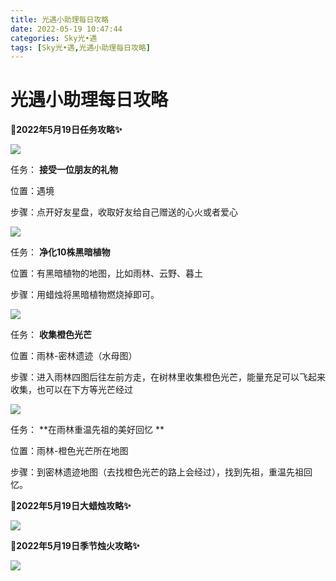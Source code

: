 ```yaml
---
title: 光遇小助理每日攻略
date: 2022-05-19 10:47:44
categories: Sky光•遇
tags: [Sky光•遇,光遇小助理每日攻略]
---
```

# 光遇小助理每日攻略
**🎉2022年5月19日任务攻略✨**

![](https://ok.166.net/reunionpub/ds/kol/20220519/000436-zhugli0v41.png)

任务： **接受一位朋友的礼物**

位置：遇境

步骤：点开好友星盘，收取好友给自己赠送的心火或者爱心

![](https://ok.166.net/reunionpub/ds/kol/20220519/000413-cq2fy4zs9u.png)

任务： **净化10株黑暗植物**

位置：有黑暗植物的地图，比如雨林、云野、暮土

步骤：用蜡烛将黑暗植物燃烧掉即可。

![](https://ok.166.net/reunionpub/ds/kol/20220519/000511-i4s85jlark.png)

任务： **收集橙色光芒**

位置：雨林-密林遗迹（水母图）

步骤：进入雨林四图后往左前方走，在树林里收集橙色光芒，能量充足可以飞起来收集，也可以在下方等光芒经过

![](https://ok.166.net/reunionpub/ds/kol/20220519/000604-3sbgro9pdt.png)

任务： **在雨林重温先祖的美好回忆  **

位置：雨林-橙色光芒所在地图

步骤：到密林遗迹地图（去找橙色光芒的路上会经过），找到先祖，重温先祖回忆。

 **🎉2022年5月19日大蜡烛攻略✨**

![](https://ok.166.net/reunionpub/ds/kol/20220519/000706-fab8j61cid.png)

  

 **🎉2022年5月19日季节烛火攻略✨**

![](https://ok.166.net/reunionpub/ds/kol/20220519/000813-syjbh205g1.png)

  

  

